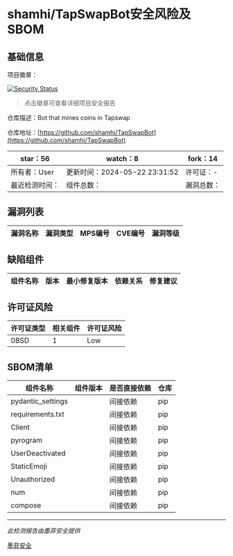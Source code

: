 # shamhi/TapSwapBot安全风险及SBOM

## 基础信息

项目徽章：

[![Security Status](https://www.murphysec.com/platform3/v31/badge/1793350980249382912.svg)](https://www.murphysec.com/console/report/1793350979477630976/1793350980249382912)

> 点击徽章可查看详细项目安全报告

仓库描述：Bot that mines coins in Tapswap

仓库地址：[https://github.com/shamhi/TapSwapBot](https://github.com/shamhi/TapSwapBot)

| star：56 | watch：8 | fork：14 |
| ----------- | -------------- | ------------ |
| 所有者：User | 更新时间：2024-05-22 23:31:52 | 许可证：- |
| 最近检测时间： | 组件总数： | 漏洞总数： |




## 漏洞列表

| 漏洞名称 | 漏洞类型 | MPS编号 | CVE编号 | 漏洞等级 |
| ------- | ------ | ------- | ------ | ----- |





## 缺陷组件

| 组件名称 | 版本 | 最小修复版本 | 依赖关系 | 修复建议 |
| -------- | ---- | ------------ | -------- | -------- |





## 许可证风险

| 许可证类型 | 相关组件 | 许可证风险 |
| ---------- | -------- | ---------- |
|0BSD|1|Low|




## SBOM清单

| 组件名称 | 组件版本 | 是否直接依赖 | 仓库 |
| -------- | -------- | ------------ | ---- |
|pydantic_settings||间接依赖|pip|
|requirements.txt||间接依赖|pip|
|Client||间接依赖|pip|
|pyrogram||间接依赖|pip|
|UserDeactivated||间接依赖|pip|
|StaticEmoji||间接依赖|pip|
|Unauthorized||间接依赖|pip|
|num||间接依赖|pip|
|compose||间接依赖|pip|


------

*此检测报告由墨菲安全提供*

[墨菲安全](www.murphysec.com)